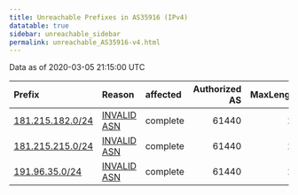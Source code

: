 ```yaml
---
title: Unreachable Prefixes in AS35916 (IPv4)
datatable: true
sidebar: unreachable_sidebar
permalink: unreachable_AS35916-v4.html
---
```


Data as of 2020-03-05 21:15:00 UTC


<div class="datatable-begin"></div>

| Prefix                                                     | Reason                                                                                                  | affected   |   Authorized AS |   MaxLength | Anchor                                         |   unreachable /24s |
|:-----------------------------------------------------------|:--------------------------------------------------------------------------------------------------------|:-----------|----------------:|------------:|:-----------------------------------------------|-------------------:|
| [181.215.182.0/24](https://stat.ripe.net/181.215.182.0/24) | [INVALID ASN](https://rpki-validator.ripe.net/announcement-preview?asn=AS35916&prefix=181.215.182.0/24) | complete   |           61440 |          24 | [LACNIC](unreachable_LACNIC_RPKI_Root-v4.html) |                  1 |
| [181.215.215.0/24](https://stat.ripe.net/181.215.215.0/24) | [INVALID ASN](https://rpki-validator.ripe.net/announcement-preview?asn=AS35916&prefix=181.215.215.0/24) | complete   |           61440 |          24 | [LACNIC](unreachable_LACNIC_RPKI_Root-v4.html) |                  1 |
| [191.96.35.0/24](https://stat.ripe.net/191.96.35.0/24)     | [INVALID ASN](https://rpki-validator.ripe.net/announcement-preview?asn=AS35916&prefix=191.96.35.0/24)   | complete   |           61440 |          24 | [LACNIC](unreachable_LACNIC_RPKI_Root-v4.html) |                  1 |

<div class="datatable-end"></div>
